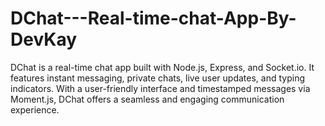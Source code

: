 # DChat---Real-time-chat-App-By-DevKay
DChat is a real-time chat app built with Node.js, Express, and Socket.io. It features instant messaging, private chats, live user updates, and typing indicators. With a user-friendly interface and timestamped messages via Moment.js, DChat offers a seamless and engaging communication experience.
